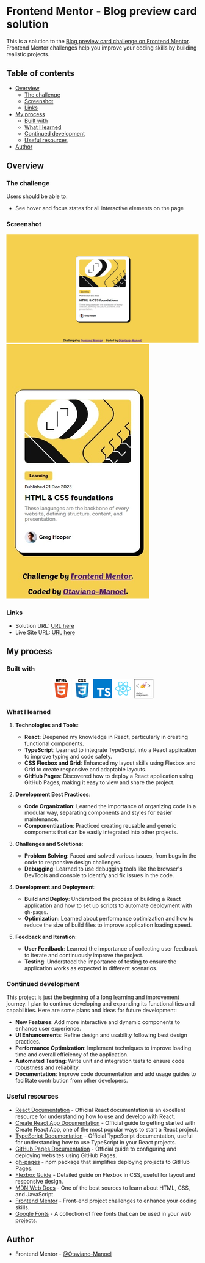 # Frontend Mentor - Blog preview card solution

This is a solution to the [Blog preview card challenge on Frontend Mentor](https://www.frontendmentor.io/challenges/blog-preview-card-ckPaj01IcS). Frontend Mentor challenges help you improve your coding skills by building realistic projects. 

## Table of contents

- [Overview](#overview)
  - [The challenge](#the-challenge)
  - [Screenshot](#screenshot)
  - [Links](#links)
- [My process](#my-process)
  - [Built with](#built-with)
  - [What I learned](#what-i-learned)
  - [Continued development](#continued-development)
  - [Useful resources](#useful-resources)
- [Author](#author)

## Overview

### The challenge

Users should be able to:

- See hover and focus states for all interactive elements on the page

### Screenshot

![Captura da tela de computador](./src/images/Screenshot-Desktop.jpeg)
![Captura da tela de um celular](./src/images/Screenshot-Mobile.jpeg)

### Links

- Solution URL: [URL here](https://github.com/Otaviano-Manoel/blog-preview-card-main)
- Live Site URL: [URL here](https://otaviano-manoel.github.io/blog-preview-card-main/)

## My process

### Built with

<p align="center">
    <img src="https://raw.githubusercontent.com/github/explore/main/topics/html/html.png" alt="HTML5" width="50" height="50">
    <img src="https://raw.githubusercontent.com/github/explore/main/topics/css/css.png" alt="CSS3" width="50" height="50">
    <img src="https://raw.githubusercontent.com/github/explore/main/topics/typescript/typescript.png" alt="TypeScript" width="50" height="50">
    <a href="https://reactjs.org/"><img src="https://raw.githubusercontent.com/github/explore/main/topics/react/react.png" alt="React" width="50" height="50"></a>
    <a href="https://styled-components.com/"><img src="https://raw.githubusercontent.com/github/explore/main/topics/styled-components/styled-components.png" alt="Styled Components" width="50" height="50"></a>
</p>

### What I learned

1. **Technologies and Tools**:
   - **React**: Deepened my knowledge in React, particularly in creating functional components.
   - **TypeScript**: Learned to integrate TypeScript into a React application to improve typing and code safety.
   - **CSS Flexbox and Grid**: Enhanced my layout skills using Flexbox and Grid to create responsive and adaptable layouts.
   - **GitHub Pages**: Discovered how to deploy a React application using GitHub Pages, making it easy to view and share the project.

2. **Development Best Practices**:
   - **Code Organization**: Learned the importance of organizing code in a modular way, separating components and styles for easier maintenance.
   - **Componentization**: Practiced creating reusable and generic components that can be easily integrated into other projects.

3. **Challenges and Solutions**:
   - **Problem Solving**: Faced and solved various issues, from bugs in the code to responsive design challenges.
   - **Debugging**: Learned to use debugging tools like the browser's DevTools and console to identify and fix issues in the code.

4. **Development and Deployment**:
   - **Build and Deploy**: Understood the process of building a React application and how to set up scripts to automate deployment with `gh-pages`.
   - **Optimization**: Learned about performance optimization and how to reduce the size of build files to improve application loading speed.

5. **Feedback and Iteration**:
   - **User Feedback**: Learned the importance of collecting user feedback to iterate and continuously improve the project.
   - **Testing**: Understood the importance of testing to ensure the application works as expected in different scenarios.

### Continued development

This project is just the beginning of a long learning and improvement journey. I plan to continue developing and expanding its functionalities and capabilities. Here are some plans and ideas for future development:

- **New Features**: Add more interactive and dynamic components to enhance user experience.
- **UI Enhancements**: Refine design and usability following best design practices.
- **Performance Optimization**: Implement techniques to improve loading time and overall efficiency of the application.
- **Automated Testing**: Write unit and integration tests to ensure code robustness and reliability.
- **Documentation**: Improve code documentation and add usage guides to facilitate contribution from other developers.

### Useful resources

- [React Documentation](https://reactjs.org/docs/getting-started.html) - Official React documentation is an excellent resource for understanding how to use and develop with React.
- [Create React App Documentation](https://create-react-app.dev/docs/getting-started/) - Official guide to getting started with Create React App, one of the most popular ways to start a React project.
- [TypeScript Documentation](https://www.typescriptlang.org/docs/) - Official TypeScript documentation, useful for understanding how to use TypeScript in your React projects.
- [GitHub Pages Documentation](https://docs.github.com/en/pages) - Official guide to configuring and deploying websites using GitHub Pages.
- [gh-pages](https://www.npmjs.com/package/gh-pages) - npm package that simplifies deploying projects to GitHub Pages.
- [Flexbox Guide](https://css-tricks.com/snippets/css/a-guide-to-flexbox/) - Detailed guide on Flexbox in CSS, useful for layout and responsive design.
- [MDN Web Docs](https://developer.mozilla.org/) - One of the best sources to learn about HTML, CSS, and JavaScript.
- [Frontend Mentor](https://www.frontendmentor.io/) - Front-end project challenges to enhance your coding skills.
- [Google Fonts](https://fonts.google.com/) - A collection of free fonts that can be used in your web projects.

## Author

- Frontend Mentor - [@Otaviano-Manoel](https://www.frontendmentor.io/profile/Otaviano-Manoel)

